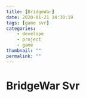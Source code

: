 ```yaml
---
title: [BridgeWar]
date: 2020-01-21 14:30:19
tags: [game svr]
categories:
    - develope
    - project
    - game
thumbnail: ""
permalink: ""
---
```

# BridgeWar Svr
